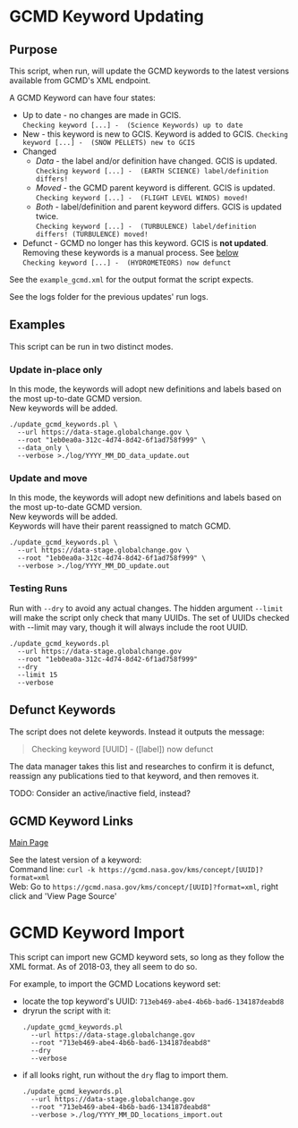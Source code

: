 # GCMD Keyword Updating

## Purpose

This script, when run, will update the GCMD keywords to the latest versions available
from GCMD's XML endpoint.

A GCMD Keyword can have four states:  
 - Up to date - no changes are made in GCIS.  
   `Checking keyword [...] -  (Science Keywords) up to date`
 - New - this keyword is new to GCIS. Keyword is added to GCIS.
   `Checking keyword [...] -  (SNOW PELLETS) new to GCIS`
 - Changed
   - _Data_ - the label and/or definition have changed. GCIS is updated.  
     `Checking keyword [...] -  (EARTH SCIENCE) label/definition differs!`
   - _Moved_ - the GCMD parent keyword is different. GCIS is updated.  
     `Checking keyword [...] -  (FLIGHT LEVEL WINDS) moved!`
   - _Both_ - label/definition and parent keyword differs. GCIS is updated twice.  
     `Checking keyword [...] -  (TURBULENCE) label/definition differs! (TURBULENCE) moved!`
 - Defunct - GCMD no longer has this keyword. GCIS is **not updated**.  
   Removing these keywords is a manual process. See [below](#defunct-keywords)  
   `Checking keyword [...] -  (HYDROMETEORS) now defunct`

See the `example_gcmd.xml` for the output format the script expects.

See the logs folder for the previous updates' run logs.

## Examples

This script can be run in two distinct modes.

### Update in-place only

In this mode, the keywords will adopt new definitions
and labels based on the most up-to-date GCMD version.  
New keywords will be added.

```
./update_gcmd_keywords.pl \
  --url https://data-stage.globalchange.gov \
  --root "1eb0ea0a-312c-4d74-8d42-6f1ad758f999" \
  --data_only \
  --verbose >./log/YYYY_MM_DD_data_update.out
```

### Update and move

In this mode, the keywords will adopt new definitions
and labels based on the most up-to-date GCMD version.  
New keywords will be added.  
Keywords will have their parent reassigned to match GCMD.

```
./update_gcmd_keywords.pl \
  --url https://data-stage.globalchange.gov \
  --root "1eb0ea0a-312c-4d74-8d42-6f1ad758f999" \
  --verbose >./log/YYYY_MM_DD_update.out
```

### Testing Runs

Run with `--dry` to avoid any actual changes. The hidden argument
`--limit` will make the script only check that many UUIDs. The set of UUIDs
checked with --limit may vary, though it will always include the root UUID.

```
./update_gcmd_keywords.pl 
  --url https://data-stage.globalchange.gov 
  --root "1eb0ea0a-312c-4d74-8d42-6f1ad758f999" 
  --dry
  --limit 15
  --verbose
```

## Defunct Keywords

The script does not delete keywords. Instead it outputs the message:

> Checking keyword [UUID] -  ([label]) now defunct

The data manager takes this list and researches to confirm it is defunct, reassign any publications tied to that keyword, and then removes it.

TODO: Consider an active/inactive field, instead?

## GCMD Keyword Links

[Main Page](https://earthdata.nasa.gov/about/gcmd/global-change-master-directory-gcmd-keywords)

See the latest version of a keyword:  
Command line: `curl -k https://gcmd.nasa.gov/kms/concept/[UUID]?format=xml`  
Web: Go to `https://gcmd.nasa.gov/kms/concept/[UUID]?format=xml`, right click and 'View Page Source'  

# GCMD Keyword Import

This script can import new GCMD keyword sets, so long as they follow the XML format. As of 2018-03, they all seem to do so.

For example, to import the GCMD Locations keyword set:  
 
  - locate the top keyword's UUID: `713eb469-abe4-4b6b-bad6-134187deabd8`
  - dryrun the script with it:
    ```
    ./update_gcmd_keywords.pl 
      --url https://data-stage.globalchange.gov 
      --root "713eb469-abe4-4b6b-bad6-134187deabd8" 
      --dry
      --verbose
    ```
  - if all looks right, run without the `dry` flag to import them.
    ```
    ./update_gcmd_keywords.pl 
      --url https://data-stage.globalchange.gov 
      --root "713eb469-abe4-4b6b-bad6-134187deabd8" 
      --verbose >./log/YYYY_MM_DD_locations_import.out
    ```
